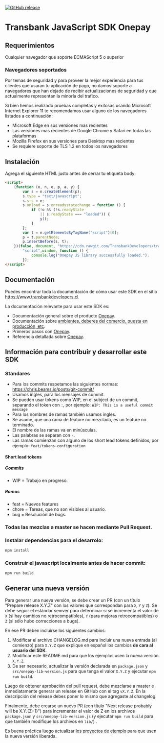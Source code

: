 [![GitHub release](https://img.shields.io/github/release/TransbankDevelopers/transbank-sdk-js-onepay.svg)](https://github.com/TransbankDevelopers/transbank-sdk-js-onepay/releases)

# Transbank JavaScript SDK Onepay

## Requerimientos

Cualquier navegador que soporte ECMAScript 5 o superior

### Navegadores soportados

Por temas de seguridad y para proveer la mejor experiencia para tus clientes que usaran tu aplicación de pago,
no damos soporte a navegadores que han dejado de recibir actualizaciones de seguridad y que actualmente 
representan la minoría del trafico.

Si bien hemos realizado pruebas completas y exitosas usando Microsoft Internet Explorer 11
te recomendamos usar alguno de los navegadores listados a continuación:

- Microsoft Edge en sus versiones mas recientes
- Las versiones mas recientes de Google Chrome y Safari en todas las plataformas
- Mozilla Firefox en sus versiones para Desktop mas recientes
- Se requiere soporte de TLS 1.2 en todos los navegadores

## Instalación

Agrega el siguiente HTML justo antes de cerrar tu etiqueta body:

```html
<script>
    (function (o, n, e, p, a, y) {
        var s = n.createElement(p);
        s.type = "text/javascript";
        s.src = e;
        s.onload = s.onreadystatechange = function () {
            if (!o && (!s.readyState
                || s.readyState === "loaded")) {
                y();
            }
        };
        var t = n.getElementsByTagName("script")[0];
        p = t.parentNode;
        p.insertBefore(s, t);
    })(false, document, "https://cdn.rawgit.com/TransbankDevelopers/transbank-sdk-js-onepay/v1.5.5/lib/merchant.onepay.min.js",
        "script",window, function () {
            console.log("Onepay JS library successfully loaded.");
        });
</script>
```
## Documentación 

Puedes encontrar toda la documentación de cómo usar este SDK en el sitio https://www.transbankdevelopers.cl.

La documentación relevante para usar este SDK es:

- Documentación general sobre el producto
  [Onepay](https://www.transbankdevelopers.cl/producto/onepay).
- Documentación sobre [ambientes, deberes del comercio, puesta en producción,
  etc](https://www.transbankdevelopers.cl/documentacion/como_empezar#ambientes).
- Primeros pasos con [Onepay](https://www.transbankdevelopers.cl/documentacion/onepay).
- Referencia detallada sobre [Onepay](https://www.transbankdevelopers.cl/referencia/onepay).

## Información para contribuir y desarrollar este SDK

### Standares

- Para los commits respetamos las siguientes normas: https://chris.beams.io/posts/git-commit/
- Usamos ingles, para los mensajes de commit.
- Se pueden usar tokens como WIP, en el subject de un commit, separando el token con `:`, por ejemplo:
`WIP: This is a useful commit message`
- Para los nombres de ramas también usamos ingles.
- Se asume, que una rama de feature no mezclada, es un feature no terminado.
- El nombre de las ramas va en minúsculas.
- Las palabras se separan con `-`.
- Las ramas comienzan con alguno de los short lead tokens definidos, por ejemplo: `feat/tokens-configuration`

#### Short lead tokens
##### Commits
- WIP = Trabajo en progreso.
##### Ramas
- feat = Nuevos features
- chore = Tareas, que no son visibles al usuario.
- bug = Resolución de bugs.

### Todas las mezclas a master se hacen mediante Pull Request.

### Instalar dependencias para el desarrolo:
```bash
npm install
```

### Construir el javascript localmente antes de hacer commit:
```bash
npm run build
```

## Generar una nueva versión

Para generar una nueva versión, se debe crear un PR (con un título "Prepare release X.Y.Z" con los valores que correspondan para `X`, `Y` y `Z`). Se debe seguir el estándar semver para determinar si se incrementa el valor de `X` (si hay cambios no retrocompatibles), `Y` (para mejoras retrocompatibles) o `Z` (si sólo hubo correcciones a bugs).

En ese PR deben incluirse los siguientes cambios:

1. Modificar el archivo CHANGELOG.md para incluir una nueva entrada (al comienzo) para `X.Y.Z` que explique en español los cambios **de cara al usuario del SDK**.
2. Modificar este README.md para que los ejemplos usen la nueva versión `X.Y.Z`.
3. De ser necesario, actualizar la versión declarada en `package.json` y `src/onepay-lib-version.js` para que tenga el valor `X.Y.Z` y ejecutar `npm run build`.

Luego de obtener aprobación del pull request, debe mezclarse a master e inmediatamente generar un release en GitHub con el tag `vX.Y.Z`. En la descripción del release debes poner lo mismo que agregaste al changelog.

Finalmente, debe crearse un nuevo PR (con título "Next release probably will be X.Y.{Z+1}") para incrementar el valor de Z en los archivos `package.json` y `src/onepay-lib-version.js` (y ejecutar `npm run build` para que también modifique los archivos en `lib/`) .

Es buena práctica luego actualizar [los proyectos de ejemplo](#proyectos-de-ejemplo) para que usen la nueva versión liberada.

